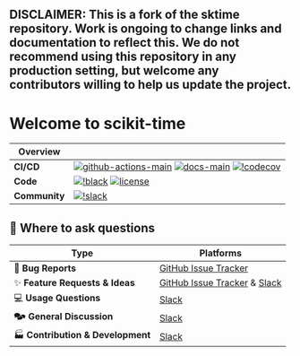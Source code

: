 ## DISCLAIMER: This is a fork of the sktime repository. Work is ongoing to change links and documentation to reflect this. We do not recommend using this repository in any production setting, but welcome any contributors willing to help us update the project.

# Welcome to scikit-time

| Overview      |                                                                                                                                                                                                                                                                                                                                                                                                                                                                                                                                                                           |
|---------------|---------------------------------------------------------------------------------------------------------------------------------------------------------------------------------------------------------------------------------------------------------------------------------------------------------------------------------------------------------------------------------------------------------------------------------------------------------------------------------------------------------------------------------------------------------------------------|
| **CI/CD**     | [![github-actions-main](https://img.shields.io/github/actions/workflow/status/scikit-time/scikit-time/test.yml?logo=github&branch=main&label=build%20%28main%29)](https://github.com/scikit-time/scikit-time/actions/workflows/test.yml) [![docs-main](https://img.shields.io/readthedocs/scikit-time/latest?logo=readthedocs&label=docs%20%28latest%29)](https://www.scikit-time.org/en/latest/) [![!codecov](https://img.shields.io/codecov/c/github/scikit-time/scikit-time?label=codecov&logo=codecov)](https://codecov.io/gh/scikit-time/scikit-time) |
| **Code**      | [![!black](https://img.shields.io/badge/code%20style-black-000000.svg)](https://github.com/psf/black) [![license](https://img.shields.io/badge/license-BSD%203--Clause-green?logo=style)](https://github.com/scikit-time/scikit-time/blob/main/LICENSE)                                                                                                                                                                                                                                                                                                                                    |
| **Community** | [![!slack](https://img.shields.io/static/v1?logo=slack&label=slack&message=chat&color=lightgreen)](https://join.slack.com/t/scikit-timeworkspace/shared_invite/zt-1pkhua342-W_W24XuAZt2JZU1GniK2YA)                                                                                                                                                                                                                                                                                                                                                                          |

## 💬 Where to ask questions

| Type                                | Platforms                        |
|-------------------------------------|----------------------------------|
| 🐛 **Bug Reports**                  | [GitHub Issue Tracker]           |
| ✨ **Feature Requests & Ideas**      | [GitHub Issue Tracker] & [Slack] |
| 💻 **Usage Questions**              | [Slack]                          |
| 🗫 **General Discussion**           | [Slack]                          |
| 🏭 **Contribution & Development**   | [Slack]                          |

[GitHub Issue Tracker]: https://github.com/scikit-time/scikit-time/issues
[Slack]: https://join.slack.com/t/scikit-timeworkspace/shared_invite/zt-1pkhua342-W_W24XuAZt2JZU1GniK2YA
